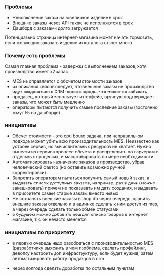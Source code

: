 ### Проблемы

- Неисполнение заказа на ювелирное изделие в срок
- Внешние заказы через API также не исполняются в срок
- Дашборд с заказами долго загружается

Потенциально страница интернет-магазина может начать тормозить, если желающих заказать изделие из каталога станет много

### Почему есть проблемы

Самая главная проблема - задержка с выполнением заказов, хотя производство имеет х2 запас

- MES не справляется с обсчетом стоимости заказов
- из описания кейсов следует, что внешние заказы не производство идут создаваться в CRM через очередь, что может ее забивать
- продавец, который использует интерфейс, вручную подтверждает заказы, что может быть медленно
- операторы пытаются получить самые последние заказы (постоянно жмут F5 на дашборде)

### инициативы

- Обсчет стоимости - это cpu bound задача, при неправильном подходе может убить всю производительность MES.
Неизвестно как устроен сервис, но вычислительных ресурсов не хватает. Нужно вынести из сервиса процесс обсчета и распределить 
по воркерам в отдельных процессах, и масштабировать по мере необходимости
- Автоматизировать назначение заказов в производство, убрав человеческий фактор (но оставить возможно ручной корректировки)
- Запретить операторам пытаться получить самый новый заказ, а выдавать список доступных заказов, например, раз в день (можно закешировать) причем
не показывать им дату создания, и выдавать в приоритете самые старые заказы вместо новых
- Не сохранять внешние заказы в shop db через очередь, хранить внешние заказы отдельно и в админке сделать к ним доступ из mes,
а через очередь сделать только обмен статусами
- в будущем можно добавить кеш для списка товаров в интернет магазине, т.к. он нечасто меняется

### инициативы по приоритету

- в первую очередь надо разобраться с производительностью MES (разработчику выяснить в чем проблема, сделать профайлинг,
девопсу настроить доп инфраструктуру, если будет нужна), затем автоматизировать работу продавцов в crm

- через полгода сделать доработки по остальным пунктам
